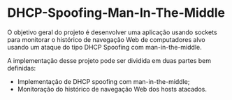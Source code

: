 # DHCP-Spoofing-Man-In-The-Middle
O objetivo geral do projeto é desenvolver uma aplicação usando sockets para monitorar o histórico de navegação Web de computadores alvo usando um ataque do tipo DHCP Spoofing com man-in-the-middle.

A implementação desse projeto pode ser dividida em duas partes bem definidas:
  - Implementação de DHCP spoofing com man-in-the-middle;
  - Monitoração do histórico de navegação Web dos hosts atacados.
